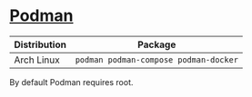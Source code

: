 # [Podman](https://github.com/containers/podman)

| Distribution | Package                               |
| ------------ | ------------------------------------- |
| Arch Linux   | `podman podman-compose podman-docker` |

By default Podman requires root.
